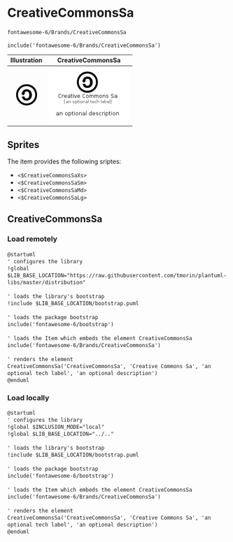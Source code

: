 # CreativeCommonsSa


```text
fontawesome-6/Brands/CreativeCommonsSa
```

```text
include('fontawesome-6/Brands/CreativeCommonsSa')
```



| Illustration | CreativeCommonsSa |
| :---: | :---: |
| ![illustration for Illustration](../../fontawesome-6/Brands/CreativeCommonsSa.png) | ![illustration for CreativeCommonsSa](../../fontawesome-6/Brands/CreativeCommonsSa.Local.png) |



## Sprites
The item provides the following sriptes:

- `<$CreativeCommonsSaXs>`
- `<$CreativeCommonsSaSm>`
- `<$CreativeCommonsSaMd>`
- `<$CreativeCommonsSaLg>`





## CreativeCommonsSa

### Load remotely
```plantuml
@startuml
' configures the library
!global $LIB_BASE_LOCATION="https://raw.githubusercontent.com/tmorin/plantuml-libs/master/distribution"

' loads the library's bootstrap
!include $LIB_BASE_LOCATION/bootstrap.puml

' loads the package bootstrap
include('fontawesome-6/bootstrap')

' loads the Item which embeds the element CreativeCommonsSa
include('fontawesome-6/Brands/CreativeCommonsSa')

' renders the element
CreativeCommonsSa('CreativeCommonsSa', 'Creative Commons Sa', 'an optional tech label', 'an optional description')
@enduml
```

### Load locally
```plantuml
@startuml
' configures the library
!global $INCLUSION_MODE="local"
!global $LIB_BASE_LOCATION="../.."

' loads the library's bootstrap
!include $LIB_BASE_LOCATION/bootstrap.puml

' loads the package bootstrap
include('fontawesome-6/bootstrap')

' loads the Item which embeds the element CreativeCommonsSa
include('fontawesome-6/Brands/CreativeCommonsSa')

' renders the element
CreativeCommonsSa('CreativeCommonsSa', 'Creative Commons Sa', 'an optional tech label', 'an optional description')
@enduml
```


